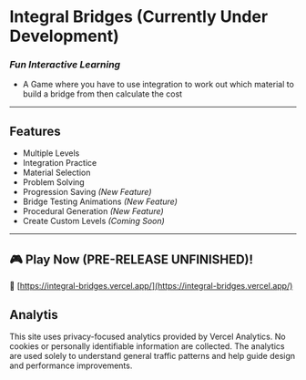 # Integral Bridges (Currently Under Development)
### *Fun Interactive Learning*
- A Game where you have to use integration to work out which material to build a bridge from then calculate the cost

---

## Features
-  Multiple Levels  
-  Integration Practice  
-  Material Selection  
-  Problem Solving  
-  Progression Saving *(New Feature)*  
-  Bridge Testing Animations *(New Feature)*  
-  Procedural Generation *(New Feature)*  
-  Create Custom Levels *(Coming Soon)*  

---

## 🎮 Play Now (PRE-RELEASE UNFINISHED)!
🔗 [https://integral-bridges.vercel.app/](https://integral-bridges.vercel.app/)

## Analytis
This site uses privacy-focused analytics provided by Vercel Analytics. No cookies or personally identifiable information are collected. The analytics are used solely to understand general traffic patterns and help guide design and performance improvements.
